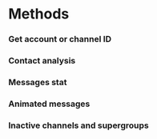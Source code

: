 # Methods

### Get account or channel ID
### Contact analysis
### Messages stat
### Animated messages
### Inactive channels and supergroups
